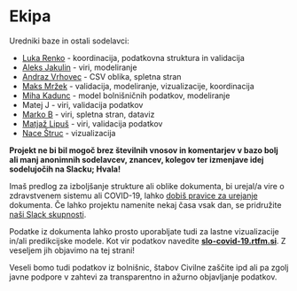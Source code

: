 # Ekipa
Uredniki baze in ostali sodelavci:

* [Luka Renko](https://twitter.com/lukarenko) - koordinacija, podatkovna struktura in validacija
* [Aleks Jakulin](https://twitter.com/aleksj) - viri, modeliranje 
* [Andraz Vrhovec](http://github.com/overlordtm) - CSV oblika, spletna stran 
* [Maks Mržek](https://twitter.com/maksmrzek) - validacija, modeliranje, vizualizacije, koordinacija
* [Miha Kadunc](https://twitter.com/miha_kadunc) - model bolnišničnih podatkov, modeliranje
* Matej J - viri, validacija podatkov
* [Marko B](https://twitter.com/multikultivator) - viri, spletna stran, dataviz
* [Matjaž Lipuš](https://twitter.com/MatjazL) - viri, validacija podatkov
* [Nace Štruc](http://www.nace.si/) - vizualizacija

**Projekt ne bi bil mogoč brez številnih vnosov in komentarjev v bazo bolj ali manj anonimnih sodelavcev, znancev, kolegov ter izmenjave idej sodelujočih na Slacku; Hvala!**

Imaš predlog za izboljšanje strukture ali oblike dokumenta, bi urejal/a vire o zdravstvenem sistemu ali COVID-19, lahko [dobiš pravice za urejanje](https://twitter.com/lukarenko) dokumenta. Če lahko projektu namenite nekaj časa vsak dan, se pridružite [naši Slack skupnosti]("http://slo-covid-19.slack.com"). 

Podatke iz dokumenta lahko prosto uporabljate tudi za lastne vizualizacije in/ali predikcijske modele. Kot vir podatkov navedite [**slo-covid-19.rtfm.si**](https://slo-covid-19.rtfm.si). Z veseljem jih objavimo na tej strani! 

Veseli bomo tudi podatkov iz bolnišnic, štabov Civilne zaščite ipd ali pa zgolj javne podpore v zahtevi za transparentno in ažurno objavljanje podatkov.
